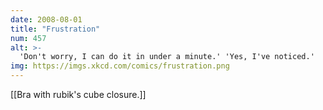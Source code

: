 ```yaml
---
date: 2008-08-01
title: "Frustration"
num: 457
alt: >-
  'Don't worry, I can do it in under a minute.' 'Yes, I've noticed.'
img: https://imgs.xkcd.com/comics/frustration.png
---
```

[[Bra with rubik's cube closure.]]

